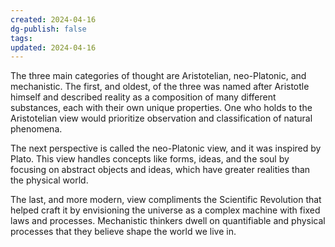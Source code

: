 ```yaml
---
created: 2024-04-16
dg-publish: false
tags: 
updated: 2024-04-16
---
```

The three main categories of thought are Aristotelian, neo-Platonic, and mechanistic. The first, and oldest, of the three was named after Aristotle himself and described reality as a composition of many different substances, each with their own unique properties. One who holds to the Aristotelian view would prioritize observation and classification of natural phenomena.

The next perspective is called the neo-Platonic view, and it was inspired by Plato. This view handles concepts like forms, ideas, and the soul by focusing on abstract objects and ideas, which have greater realities than the physical world.

The last, and more modern, view compliments the Scientific Revolution that helped craft it by envisioning the universe as a complex machine with fixed laws and processes. Mechanistic thinkers dwell on quantifiable and physical processes that they believe shape the world we live in.